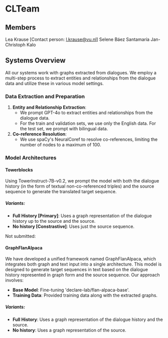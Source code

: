 # CLTeam

## Members
Lea Krause [Contact person: l.krause@vu.nl]
Selene Báez Santamaría
Jan-Christoph Kalo

## Systems Overview
All our systems work with graphs extracted from dialogues. We employ a multi-step process to extract entities and relationships from the dialogue data and utilize these in various model settings.

### Data Extraction and Preparation
1. **Entity and Relationship Extraction**: 
    - We prompt GPT-4o to extract entities and relationships from the dialogue data.
    - For the train and validation sets, we use only the English data. For the test set, we prompt with bilingual data.
2. **Co-reference Resolution**: 
    - We use spaCy's NeuralCoref to resolve co-references, limiting the number of nodes to a maximum of 100.

### Model Architectures

#### Towerblocks
Using TowerInstruct-7B-v0.2, we prompt the model with both the dialogue history (in the form of textual non-co-referenced triples) and the source sequence to generate the translated target sequence.

##### Variants:
- **Full History [Primary]**: Uses a graph representation of the dialogue history up to the source and the source.
- **No history [Constrastive]**: Uses just the source sequence.


Not submitted:
#### GraphFlanAlpaca
We have developed a unified framework named GraphFlanAlpaca, which integrates both graph and text input into a single architecture. This model is designed to generate target sequences in text based on the dialogue history represented in graph form and the source sequence. Our approach involves:

- **Base Model**: Fine-tuning 'declare-lab/flan-alpaca-base'.
- **Training Data**: Provided training data along with the extracted graphs.

##### Variants:
- **Full History**: Uses a graph representation of the dialogue history and the source.
- **No history**: Uses a graph representation of the source.



